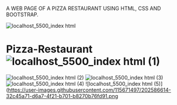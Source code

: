 A WEB PAGE OF A PIZZA RESTAURANT USING HTML, CSS AND BOOTSTRAP.

![localhost_5500_index html](https://user-images.githubusercontent.com/115671497/202586559-584d3858-a411-465d-a6b4-9fc0d2bc29c5.png)
# Pizza-Restaurant![localhost_5500_index html (1)](https://user-images.githubusercontent.com/115671497/202586599-8679fc2b-0963-49db-a344-197ceae559f9.png)
![localhost_5500_index html (2)](https://user-images.githubusercontent.com/115671497/202586605-fe132f6b-e724-4836-86de-77e551e02da8.png)
![localhost_5500_index html (3)](https://user-images.githubusercontent.com/115671497/202586608-ccd81570-2c9d-45a1-92e3-c735889bf2bb.png)
![localhost_5500_index html (4)](https://user-images.githubusercontent.com/115671497/202586610-ec1dd7be-7176-4cda-94ca-278f8e3ff7d1.png)
![localhost_5500_index html (5)](https://user-images.githubusercontent.com/115671497/202586614-32c45a71-d6a7-4f21-b701-b8270b76fd91.png
